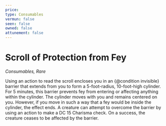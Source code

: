 ```yaml
---
price: 
type: Consumables
vermun: false
seen: false
owned: false
attunement: false
---
```

# Scroll of Protection from Fey

*Consumables, Rare*

Using an action to read the scroll encloses you in an {@condition invisible} barrier that extends from you to form a 5-foot-radius, 10-foot-high cylinder. For 5 minutes, this barrier prevents fey from entering or affecting anything within the cylinder. The cylinder moves with you and remains centered on you. However, if you move in such a way that a fey would be inside the cylinder, the effect ends. A creature can attempt to overcome the barrier by using an action to make a DC 15 Charisma check. On a success, the creature ceases to be affected by the barrier.